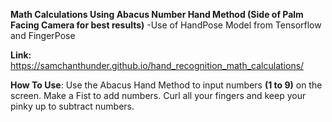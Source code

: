 **Math Calculations Using Abacus Number Hand Method (Side of Palm Facing Camera for best results)** -Use of HandPose Model from Tensorflow and FingerPose

**Link:** https://samchanthunder.github.io/hand_recognition_math_calculations/

**How To Use**: Use the Abacus Hand Method to input numbers **(1 to 9)** on the screen. Make a Fist to add numbers. Curl all your fingers and keep your pinky up to subtract numbers. 
